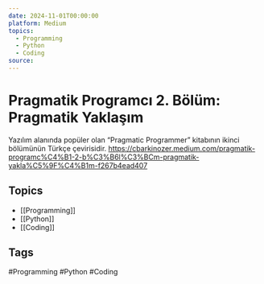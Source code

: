 ```yaml
---
date: 2024-11-01T00:00:00
platform: Medium
topics:
  - Programming
  - Python
  - Coding
source: 
---
```

# Pragmatik Programcı 2. Bölüm: Pragmatik Yaklaşım

Yazılım alanında popüler olan “Pragmatic Programmer” kitabının ikinci bölümünün Türkçe çevirisidir. https://cbarkinozer.medium.com/pragmatik-programc%C4%B1-2-b%C3%B6l%C3%BCm-pragmatik-yakla%C5%9F%C4%B1m-f267b4ead407

## Topics
- [[Programming]]
- [[Python]]
- [[Coding]]

## Tags
#Programming #Python #Coding